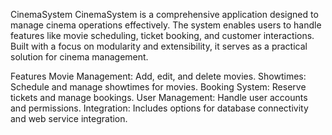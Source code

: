 CinemaSystem
CinemaSystem is a comprehensive application designed to manage cinema operations effectively. The system enables users to handle features like movie scheduling, ticket booking, and customer interactions. Built with a focus on modularity and extensibility, it serves as a practical solution for cinema management.

Features
Movie Management: Add, edit, and delete movies.
Showtimes: Schedule and manage showtimes for movies.
Booking System: Reserve tickets and manage bookings.
User Management: Handle user accounts and permissions.
Integration: Includes options for database connectivity and web service integration.
